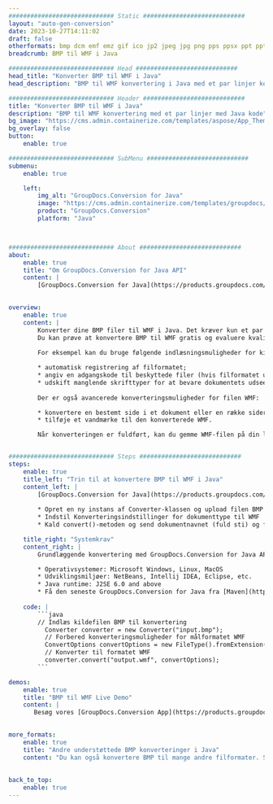 ```yaml
---
############################# Static ############################
layout: "auto-gen-conversion"
date: 2023-10-27T14:11:02
draft: false
otherformats: bmp dcm emf emz gif ico jp2 jpeg jpg png pps ppsx ppt pptx psb psd svg svgz tga tif tiff webp wmf wmz
breadcrumb: BMP til WMF i Java

############################# Head ############################
head_title: "Konverter BMP til WMF i Java"
head_description: "BMP til WMF konvertering i Java med et par linjer kode. Konverter over 160 filformater ved hjælp af GroupDocs dokumentkonverterings-API for Java"

############################# Header ############################
title: "Konverter BMP til WMF i Java"
description: "BMP til WMF konvertering med et par linjer med Java kode"
bg_image: "https://cms.admin.containerize.com/templates/aspose/App_Themes/V3/images/bg/header1.png"
bg_overlay: false
button:
    enable: true

############################# SubMenu ############################
submenu:
    enable: true

    left:
        img_alt: "GroupDocs.Conversion for Java"
        image: "https://cms.admin.containerize.com/templates/groupdocs/images/product-logos/90x90-noborder/groupdocs-conversion-java.png"
        product: "GroupDocs.Conversion"
        platform: "Java"



############################# About ############################
about:
    enable: true
    title: "Om GroupDocs.Conversion for Java API"
    content: |
        [GroupDocs.Conversion for Java](https://products.groupdocs.com/conversion/java/) er en avanceret filformatkonverterings-API til konvertering mellem populære billed- og dokumentformater såsom Microsoft Office, OpenDocument, PDF, HTML, e-mail, CAD. og meget mere med blot et par linjer kode. Den native API registrerer automatisk formaterne af de originale dokumenter og tilbyder mange muligheder for at tilpasse de konverterede dokumenter. Sammen med funktionen til at udtrække information fra et dokument, understøtter den også caching af konverteringsresultaterne til den lokale disk som standard. Enhver form for cachelagring kan dog understøttes ved at implementere de passende grænseflader - Amazon S3, Dropbox, Google Drive, Windows Azure, Reddis eller andre.
    

overview:
    enable: true
    content: |
        Konverter dine BMP filer til WMF i Java. Det kræver kun et par linjer med Java kode på enhver platform efter eget valg, såsom Windows, Linux, macOS.
        Du kan prøve at konvertere BMP til WMF gratis og evaluere kvaliteten af ​​konverteringsresultaterne. Sammen med simple filkonverteringsscripts kan du prøve mere sofistikerede muligheder for at indlæse BMP-kildefilen og gemme WMF-outputtet. 
        
        For eksempel kan du bruge følgende indlæsningsmuligheder for kilden BMP:

        * automatisk registrering af filformatet;
        * angiv en adgangskode til beskyttede filer (hvis filformatet understøtter det);
        * udskift manglende skrifttyper for at bevare dokumentets udseende.
        
        Der er også avancerede konverteringsmuligheder for filen WMF:

        * konvertere en bestemt side i et dokument eller en række sider;
        * tilføje et vandmærke til den konverterede WMF.

        Når konverteringen er fuldført, kan du gemme WMF-filen på din lokale filsti eller på et tredjepartslager såsom FTP, Amazon S3, Google Drive, Dropbox osv. Bemærk venligst - for at konvertere BMP til WMF, behøver du ikke installere yderligere software, såsom MS Office, Open Office, Adobe Acrobat Reader osv.


############################# Steps ############################
steps:
    enable: true
    title_left: "Trin til at konvertere BMP til WMF i Java"
    content_left: |
        [GroupDocs.Conversion for Java](https://products.groupdocs.com/conversion/java/) giver udviklere mulighed for nemt at konvertere BMP fil til WMF med et par linjer kode.
        
        * Opret en ny instans af Converter-klassen og upload filen BMP med den fulde sti
        * Indstil Konverteringsindstillinger for dokumenttype til WMF
        * Kald convert()-metoden og send dokumentnavnet (fuld sti) og formatet (WMF) som en parameter

    title_right: "Systemkrav"
    content_right: |
        Grundlæggende konvertering med GroupDocs.Conversion for Java API kan udføres med blot et par linjer kode. Vores API'er understøttes på alle større platforme og operativsystemer. Før du udfører koden nedenfor, skal du sørge for, at du har følgende forudsætninger installeret på dit system.

        * Operativsystemer: Microsoft Windows, Linux, MacOS
        * Udviklingsmiljøer: NetBeans, Intellij IDEA, Eclipse, etc.
        * Java runtime: J2SE 6.0 and above
        * Få den seneste GroupDocs.Conversion for Java fra [Maven](https://repository.groupdocs.com/webapp/#/artifacts/browse/tree/General/repo/com/groupdocs/groupdocs-conversion)
         
    code: |
        ```java    
        // Indlæs kildefilen BMP til konvertering
          Converter converter = new Converter("input.bmp");
          // Forbered konverteringsmuligheder for målformatet WMF
          ConvertOptions convertOptions = new FileType().fromExtension("wmf").getConvertOptions();
          // Konverter til formatet WMF
          converter.convert("output.wmf", convertOptions);
        ```

demos:
    enable: true
    title: "BMP til WMF Live Demo"
    content: |
       Besøg vores [GroupDocs.Conversion App](https://products.groupdocs.app/conversion/family) websted, og prøv BMP til WMF konvertering nu. Den gratis demo har følgende fordele
          

more_formats:
    enable: true
    title: "Andre understøttede BMP konverteringer i Java"
    content: "Du kan også konvertere BMP til mange andre filformater. Se venligst listen nedenfor."
       
       
back_to_top:
    enable: true
---
```

